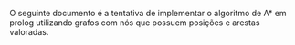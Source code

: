O seguinte documento é a tentativa de implementar o algoritmo de A* em prolog utilizando grafos com nós que possuem posições e arestas valoradas.